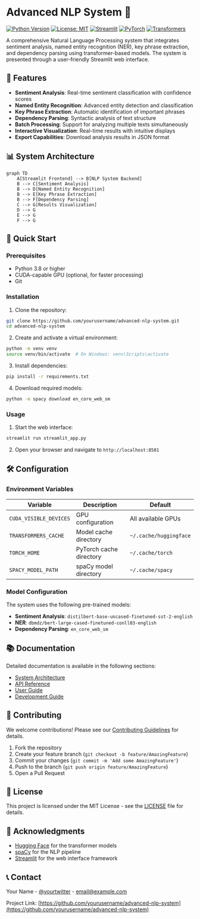 # Advanced NLP System 🤖

[![Python Version](https://img.shields.io/badge/python-3.8%2B-blue.svg)](https://www.python.org/downloads/)
[![License: MIT](https://img.shields.io/badge/License-MIT-yellow.svg)](https://opensource.org/licenses/MIT)
[![Streamlit](https://static.streamlit.io/badges/streamlit_badge_black_white.svg)](https://streamlit.io)
[![PyTorch](https://img.shields.io/badge/PyTorch-2.0.0-red.svg)](https://pytorch.org)
[![Transformers](https://img.shields.io/badge/Transformers-4.30.0-orange.svg)](https://huggingface.co/transformers)

A comprehensive Natural Language Processing system that integrates sentiment analysis, named entity recognition (NER), key phrase extraction, and dependency parsing using transformer-based models. The system is presented through a user-friendly Streamlit web interface.

## 🌟 Features

- **Sentiment Analysis**: Real-time sentiment classification with confidence scores
- **Named Entity Recognition**: Advanced entity detection and classification
- **Key Phrase Extraction**: Automatic identification of important phrases
- **Dependency Parsing**: Syntactic analysis of text structure
- **Batch Processing**: Support for analyzing multiple texts simultaneously
- **Interactive Visualization**: Real-time results with intuitive displays
- **Export Capabilities**: Download analysis results in JSON format

## 📊 System Architecture

```mermaid
graph TD
    A[Streamlit Frontend] --> B[NLP System Backend]
    B --> C[Sentiment Analysis]
    B --> D[Named Entity Recognition]
    B --> E[Key Phrase Extraction]
    B --> F[Dependency Parsing]
    C --> G[Results Visualization]
    D --> G
    E --> G
    F --> G
```

## 🚀 Quick Start

### Prerequisites

- Python 3.8 or higher
- CUDA-capable GPU (optional, for faster processing)
- Git

### Installation

1. Clone the repository:
```bash
git clone https://github.com/yourusername/advanced-nlp-system.git
cd advanced-nlp-system
```

2. Create and activate a virtual environment:
```bash
python -m venv venv
source venv/bin/activate  # On Windows: venv\Scripts\activate
```

3. Install dependencies:
```bash
pip install -r requirements.txt
```

4. Download required models:
```bash
python -m spacy download en_core_web_sm
```

### Usage

1. Start the web interface:
```bash
streamlit run streamlit_app.py
```

2. Open your browser and navigate to `http://localhost:8501`

## 🛠️ Configuration

### Environment Variables

| Variable | Description | Default |
|----------|-------------|---------|
| `CUDA_VISIBLE_DEVICES` | GPU configuration | All available GPUs |
| `TRANSFORMERS_CACHE` | Model cache directory | `~/.cache/huggingface` |
| `TORCH_HOME` | PyTorch cache directory | `~/.cache/torch` |
| `SPACY_MODEL_PATH` | spaCy model directory | `~/.cache/spacy` |

### Model Configuration

The system uses the following pre-trained models:

- **Sentiment Analysis**: `distilbert-base-uncased-finetuned-sst-2-english`
- **NER**: `dbmdz/bert-large-cased-finetuned-conll03-english`
- **Dependency Parsing**: `en_core_web_sm`

## 📚 Documentation

Detailed documentation is available in the following sections:

- [System Architecture](docs/architecture.md)
- [API Reference](docs/api.md)
- [User Guide](docs/user_guide.md)
- [Development Guide](docs/development.md)

## 🤝 Contributing

We welcome contributions! Please see our [Contributing Guidelines](CONTRIBUTING.md) for details.

1. Fork the repository
2. Create your feature branch (`git checkout -b feature/AmazingFeature`)
3. Commit your changes (`git commit -m 'Add some AmazingFeature'`)
4. Push to the branch (`git push origin feature/AmazingFeature`)
5. Open a Pull Request

## 📝 License

This project is licensed under the MIT License - see the [LICENSE](LICENSE) file for details.

## 🙏 Acknowledgments

- [Hugging Face](https://huggingface.co/) for the transformer models
- [spaCy](https://spacy.io/) for the NLP pipeline
- [Streamlit](https://streamlit.io/) for the web interface framework

## 📞 Contact

Your Name - [@yourtwitter](https://twitter.com/yourtwitter) - email@example.com

Project Link: [https://github.com/yourusername/advanced-nlp-system](https://github.com/yourusername/advanced-nlp-system) 